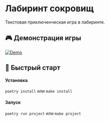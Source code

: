 # Лабиринт сокровищ

Текстовая приключенческая игра в лабиринте.

## 🎮 Демонстрация игры

[![Demo](https://asciinema.org/a/A8l8gyglgzRqQwApKIPRiiCXW.svg)](https://asciinema.org/a/A8l8gyglgzRqQwApKIPRiiCXW)

## 🚀 Быстрый старт

#### Установка

`poetry install` или `make install`

#### Запуск

`poetry run project` или `make project`

